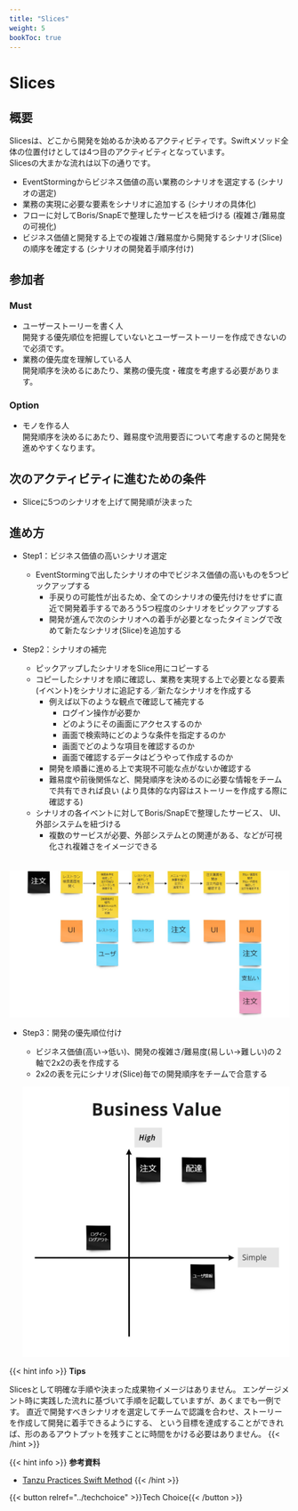 ```yaml
---
title: "Slices"
weight: 5
bookToc: true
---
```


# Slices

## 概要

Slicesは、どこから開発を始めるか決めるアクティビティです。Swiftメソッド全体の位置付けとしては4つ目のアクティビティとなっています。  
Slicesの大まかな流れは以下の通りです。
- EventStormingからビジネス価値の高い業務のシナリオを選定する (シナリオの選定)
- 業務の実現に必要な要素をシナリオに追加する (シナリオの具体化)
- フローに対してBoris/SnapEで整理したサービスを紐づける (複雑さ/難易度の可視化)
- ビジネス価値と開発する上での複雑さ/難易度から開発するシナリオ(Slice)の順序を確定する (シナリオの開発着手順序付け)

## 参加者

### Must
- ユーザーストーリーを書く人  
  開発する優先順位を把握していないとユーザーストーリーを作成できないので必須です。
- 業務の優先度を理解している人  
  開発順序を決めるにあたり、業務の優先度・確度を考慮する必要があります。
### Option
- モノを作る人  
  開発順序を決めるにあたり、難易度や流用要否について考慮するのと開発を進めやすくなります。

## 次のアクティビティに進むための条件

- Sliceに5つのシナリオを上げて開発順が決まった

## 進め方

- Step1：ビジネス価値の高いシナリオ選定
  - EventStormingで出したシナリオの中でビジネス価値の高いものを5つピックアップする
    - 手戻りの可能性が出るため、全てのシナリオの優先付けをせずに直近で開発着手するであろう5つ程度のシナリオをピックアップする
    - 開発が進んで次のシナリオへの着手が必要となったタイミングで改めて新たなシナリオ(Slice)を追加する

- Step2：シナリオの補完
  - ピックアップしたシナリオをSlice用にコピーする
  - コピーしたシナリオを順に確認し、業務を実現する上で必要となる要素(イベント)をシナリオに追記する／新たなシナリオを作成する
    - 例えば以下のような観点で確認して補完する
      - ログイン操作が必要か
      - どのようにその画面にアクセスするのか
      - 画面で検索時にどのような条件を指定するのか
      - 画面でどのような項目を確認するのか
      - 画面で確認するデータはどうやって作成するのか
    - 開発を順番に進める上で実現不可能な点がないか確認する
    - 難易度や前後関係など、開発順序を決めるのに必要な情報をチームで共有できれば良い (より具体的な内容はストーリーを作成する際に確認する)
  - シナリオの各イベントに対してBoris/SnapEで整理したサービス、 UI、外部システムを紐づける
    - 複数のサービスが必要、外部システムとの関連がある、などが可視化され複雑さをイメージできる

　![slice1](SliceSample.jpg)

- Step3：開発の優先順位付け
  - ビジネス価値(高い→低い)、開発の複雑さ/難易度(易しい→難しい)の２軸で2x2の表を作成する
  - 2x2の表を元にシナリオ(Slice)毎での開発順序をチームで合意する
 
  ![2x2](BusinessValueSample.jpg)

{{< hint info >}}
**Tips**

Slicesとして明確な手順や決まった成果物イメージはありません。
エンゲージメント時に実践した流れに基づいて手順を記載していますが、あくまでも一例です。
直近で開発すべきシナリオを選定してチームで認識を合わせ、ストーリーを作成して開発に着手できるようにする、
という目標を達成することができれば、形のあるアウトプットを残すことに時間をかける必要はありません。
{{< /hint >}}

{{< hint info >}}
**参考資料**
- [Tanzu Practices Swift Method](https://tanzu.vmware.com/developer/practices/swift-method/)
{{< /hint >}}

{{< button relref="../techchoice" >}}Tech Choice{{< /button >}}
